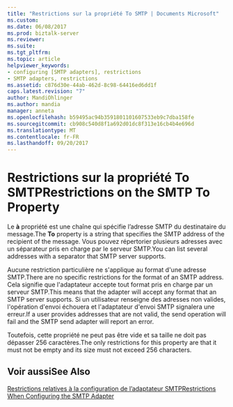 ```yaml
---
title: "Restrictions sur la propriété To SMTP | Documents Microsoft"
ms.custom: 
ms.date: 06/08/2017
ms.prod: biztalk-server
ms.reviewer: 
ms.suite: 
ms.tgt_pltfrm: 
ms.topic: article
helpviewer_keywords:
- configuring [SMTP adapters], restrictions
- SMTP adapters, restrictions
ms.assetid: c876d30e-44ab-462d-8c98-64416ed6dd1f
caps.latest.revision: "7"
author: MandiOhlinger
ms.author: mandia
manager: anneta
ms.openlocfilehash: b59495ac94b3591801101607533eb9c7dba158fe
ms.sourcegitcommit: cb908c540d8f1a692d01dc8f313e16cb4b4e696d
ms.translationtype: MT
ms.contentlocale: fr-FR
ms.lasthandoff: 09/20/2017
---
```

# <a name="restrictions-on-the-smtp-to-property"></a><span data-ttu-id="e2c13-102">Restrictions sur la propriété To SMTP</span><span class="sxs-lookup"><span data-stu-id="e2c13-102">Restrictions on the SMTP To Property</span></span>
<span data-ttu-id="e2c13-103">Le **à** propriété est une chaîne qui spécifie l’adresse SMTP du destinataire du message.</span><span class="sxs-lookup"><span data-stu-id="e2c13-103">The **To** property is a string that specifies the SMTP address of the recipient of the message.</span></span> <span data-ttu-id="e2c13-104">Vous pouvez répertorier plusieurs adresses avec un séparateur pris en charge par le serveur SMTP.</span><span class="sxs-lookup"><span data-stu-id="e2c13-104">You can list several addresses with a separator that SMTP server supports.</span></span>  
  
 <span data-ttu-id="e2c13-105">Aucune restriction particulière ne s'applique au format d'une adresse SMTP.</span><span class="sxs-lookup"><span data-stu-id="e2c13-105">There are no specific restrictions for the format of an SMTP address.</span></span> <span data-ttu-id="e2c13-106">Cela signifie que l'adaptateur accepte tout format pris en charge par un serveur SMTP.</span><span class="sxs-lookup"><span data-stu-id="e2c13-106">This means that the adapter will accept any format that an SMTP server supports.</span></span> <span data-ttu-id="e2c13-107">Si un utilisateur renseigne des adresses non valides, l'opération d'envoi échouera et l'adaptateur d'envoi SMTP signalera une erreur.</span><span class="sxs-lookup"><span data-stu-id="e2c13-107">If a user provides addresses that are not valid, the send operation will fail and the SMTP send adapter will report an error.</span></span>  
  
 <span data-ttu-id="e2c13-108">Toutefois, cette propriété ne peut pas être vide et sa taille ne doit pas dépasser 256 caractères.</span><span class="sxs-lookup"><span data-stu-id="e2c13-108">The only restrictions for this property are that it must not be empty and its size must not exceed 256 characters.</span></span>  
  
## <a name="see-also"></a><span data-ttu-id="e2c13-109">Voir aussi</span><span class="sxs-lookup"><span data-stu-id="e2c13-109">See Also</span></span>  
 [<span data-ttu-id="e2c13-110">Restrictions relatives à la configuration de l’adaptateur SMTP</span><span class="sxs-lookup"><span data-stu-id="e2c13-110">Restrictions When Configuring the SMTP Adapter</span></span>](../core/restrictions-when-configuring-the-smtp-adapter.md)